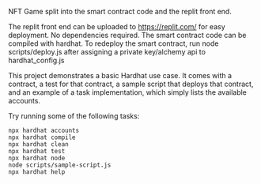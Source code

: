 NFT Game split into the smart contract code and the replit front end.

The replit front end can be uploaded to https://replit.com/ for easy deployment. No dependencies required.
The smart contract code can be compiled with hardhat. To redeploy the smart contract, run node scripts/deploy.js after assigning a private key/alchemy api to hardhat_config.js


This project demonstrates a basic Hardhat use case. It comes with a contract, a test for that contract, a sample script that deploys that contract, and an example of a task implementation, which simply lists the available accounts.

Try running some of the following tasks:

```shell
npx hardhat accounts
npx hardhat compile
npx hardhat clean
npx hardhat test
npx hardhat node
node scripts/sample-script.js
npx hardhat help
```
